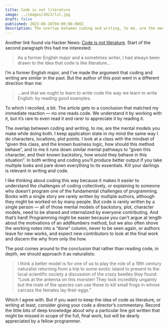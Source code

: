 ```yaml
---
title: Code is not literature
image: ../images/2023/lit.jpg
draft: false
published: 2023-08-16T04:00:00.000Z
description: The overlap between coding and writing, to me, are the mental models you make while doing both.
---
```


Another link found via Hacker News: [Code is not literature](https://gigamonkeys.com/code-reading/). Start of the second paragraph this had me interested:

> As a former English major and a sometimes writer, I had always been drawn to the idea that code is like literature…

I’m a former English major, and I’ve made the argument that coding and writing are similar in the past. But the author of this post went in a different direction than me:

> …and that we ought to learn to write code the way we learn to write English: by reading good examples.

To which I recoiled, a bit. The article gets to a conclusion that matched my immediate reaction — no one reads code. We understand it by working with it, but it’s rare to even read it and rarer to appreciate it by reading it.

The overlap between coding and writing, to me, are the mental models you make while doing both. I keep application state in my mind the same way I do characters, locations, plot points. I look at a class with the mindset of “given this class, and the known business logic, how should this method behave”, and to me it runs down similar mental pathways to “given this character, and their known backstory, how would they behave in this situation”. In both writing and coding you’ll produce better output if you take multiple looks and pare down everything to its essentials. Kill your darlings is relevant in writing and code.

I like thinking about coding this way because it makes it easier to understand the challenges of coding collectively, or explaining to someone who doesn’t program one of the fundamental challenges of programming. Books with a single story are rarely written by multiple authors, although they might be worked on by many people. But code is rarely written by a single person — all of those mental models of backstory, plot, character models, need to be shared and internalized by everyone contributing. And that’s hard! Programming might be easier because you can’t argue at length about the motivations of an addNumbers method, but we also often shove the working notes into a “done” column, never to be seen again, or authors leave for new works, and expect new contributors to look at the final work and discern the why from only the how.

The post comes around to the conclusion that rather than reading code, in depth, we should approach it as naturalists:

> I think a better model is for one of us to play the role of a 19th century naturalist returning from a trip to some exotic island to present to the local scientific society a discussion of the crazy beetles they found: “Look at the antenna on this monster! They look incredibly ungainly but the male of the species can use these to kill small frogs in whose carcass the females lay their eggs.”

Which I agree with. But if you want to keep the idea of code as literature, or writing at least, consider giving your code a director’s commentary. Record the little bits of deep knowledge about why a particular line got written that might be missed in scope of the full, final work, but will be dearly appreciated by a fellow programmer.
